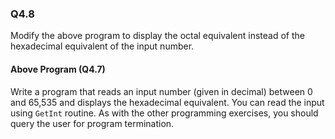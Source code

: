 ### Q4.8

Modify the above program to display the octal equivalent instead of the hexadecimal equivalent of the input number.

#### Above Program (Q4.7)

Write a program that reads an input number (given in decimal) between 0 and 65,535 and displays the hexadecimal equivalent. You can read the input using ```GetInt``` routine. As with the other programming exercises, you should query the user for program termination.